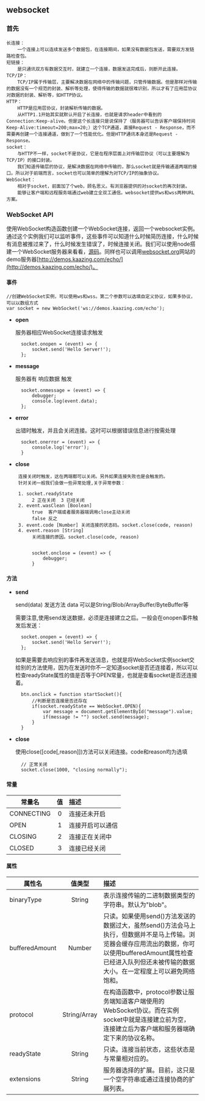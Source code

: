 ## websocket ##

### 首先 ###
	长连接：
		一个连接上可以连续发送多个数据包，在连接期间，如果没有数据包发送，需要双方发链路检查包。
	短链接：
		是只通讯双方有数据交互时，就建立一个连接，数据发送完成后，则断开此连接。
	TCP/IP：
		TCP/IP属于传输层，主要解决数据在网络中的传输问题，只管传输数据。但是那样对传输的数据没有一个规范的封装、解析等处理，使得传输的数据就很难识别，所以才有了应用层协议对数据的封装、解析等，如HTTP协议。
	HTTP：
		HTTP是应用层协议，封装解析传输的数据。
		从HTTP1.1开始其实就默认开启了长连接，也就是请求header中看到的Connection:Keep-alive。但是这个长连接只是说保持了（服务器可以告诉客户端保持时间Keep-Alive:timeout=200;max=20;）这个TCP通道，直接Request - Response，而不需要再创建一个连接通道，做到了一个性能优化。但是HTTP通讯本身还是Request - Response。
	socket：
		与HTTP不一样，socket不是协议，它是在程序层面上对传输层协议（可以主要理解为TCP/IP）的接口封装。
		我们知道传输层的协议，是解决数据在网络中传输的，那么socket就是传输通道两端的接口。所以对于前端而言，socket也可以简单的理解为对TCP/IP的抽象协议。
	WebSocket：
		相对于socket，前面加了个web，顾名思义。有浏览器提供的对socket的再次封装。
		能够让客户端和远程服务端通过web建立全双工通信。websocket提供ws和wss两种URL方案。

### WebSocket API ###
使用WebSocket构造函数创建一个WebSocket连接，返回一个websocket实例。通过这个实例我们可以监听事件，这些事件可以知道什么时候简历连接，什么时候有消息被推过来了，什么时候发生错误了，时候连接关闭。我们可以使用node搭建一个WebSocket服务器来看看，[源码](https://github.com/daipeng7/websocket )。同样也可以调用[websocket.org](http://demos.kaazing.com/echo/)网站的demo服务器[http://demos.kaazing.com/echo/](http://demos.kaazing.com/echo/)。

#### 事件 ####

    //创建WebSocket实例，可以使用ws和wss。第二个参数可以选填自定义协议，如果多协议，可以以数组方式
    var socket = new WebSocket('ws://demos.kaazing.com/echo');
- **open**

	服务器相应WebSocket连接请求触发

	    socket.onopen = (event) => {
	    	socket.send('Hello Server!');
	    };

- **message**

	服务器有 响应数据 触发

	    socket.onmessage = (event) => {
	        debugger;
	        console.log(event.data);
	    };

- **error**

    出错时触发，并且会关闭连接。这时可以根据错误信息进行按需处理

	    socket.onerror = (event) => {
			console.log('error');
	    }

- **close**

 
       连接关闭时触发，这在两端都可以关闭。另外如果连接失败也是会触发的。
       针对关闭一般我们会做一些异常处理,关于异常参数：

       1. socket.readyState  
       		2 正在关闭  3 已经关闭
       2. event.wasClean [Boolean]  
       		true  客户端或者服务器端调用close主动关闭
			false 反之
	   3. event.code [Number] 关闭连接的状态码。socket.close(code, reason)
       4. event.reason [String] 
       		关闭连接的原因。socket.close(code, reason)
               
     
		    socket.onclose = (event) => {
		        debugger;
		    }

#### 方法 ####
- **send**

 	send(data) 发送方法
	data 可以是String/Blob/ArrayBuffer/ByteBuffer等

	需要注意,使用send发送数据，必须是连接建立之后。一般会在onopen事件触发后发送：

		socket.onopen = (event) => {
	        socket.send('Hello Server!');
	    };
	如果是需要去响应别的事件再发送消息，也就是将WebSocket实例socket交给别的方法使用，因为在发送时你不一定知道socket是否还连接着，所以可以检查readyState属性的值是否等于OPEN常量，也就是查看socket是否还连接着。

		btn.onclick = function startSocket(){
	        //判断是否连接是否还存在
	        if(socket.readyState == WebSocket.OPEN){
	            var message = document.getElementById("message").value;
	            if(message != "") socket.send(message);
	        }
	    }

- **close**

	使用close([code[,reason]])方法可以关闭连接。code和reason均为选填

		// 正常关闭
		socket.close(1000, "closing normally");

#### 常量 ####


|常量名   		|值  	|描述|
| ----------|:-----:|:----------|
|CONNECTING |	0	|连接还未开启|
|OPEN       |	1	|连接开启可以通信|
|CLOSING    |	2	|连接正在关闭中|
|CLOSED     |	3	|连接已经关闭|

#### 属性 ####

|属性名   | 值类型   |描述|
| ----- |:-----:|:----------|
|binaryType |	String	|表示连接传输的二进制数据类型的字符串。默认为"blob"。|
|bufferedAmount |	Number	|只读。如果使用send()方法发送的数据过大，虽然send()方法会马上执行，但数据并不是马上传输。浏览器会缓存应用流出的数据，你可以使用bufferedAmount属性检查已经进入队列但还未被传输的数据大小。在一定程度上可以避免网络饱和。|
|protocol |	String/Array|在构造函数中，protocol参数让服务端知道客户端使用的WebSocket协议。而在实例socket中就是连接建立前为空，连接建立后为客户端和服务器端确定下来的协议名称。|
|readyState |	String	|只读。连接当前状态，这些状态是与常量相对应的。|
|extensions |	String	|服务器选择的扩展。目前，这只是一个空字符串或通过连接协商的扩展列表。|










